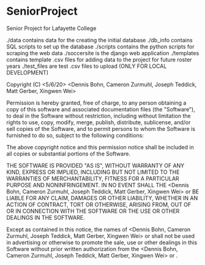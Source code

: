 # SeniorProject
Senior Project for Lafayette College

./data contains data for the creating the initial database
./db_info contains SQL scripts to set up the database
./scripts contains the python scripts for scraping the web data
./soccersite is the django web application
./templates contains template .csv files for adding data to the project for future roster years
./test_files are test .csv files to upload (ONLY FOR LOCAL DEVELOPMENT)


Copyright (C) <5/6/20>  <Dennis Bohn, Cameron Zurmuhl, Joseph Teddick, Matt Gerber, Xingwen Wei>

Permission is hereby granted, free of charge, to any person obtaining a copy of this software and associated documentation files (the "Software"), to deal in the Software without restriction, including without limitation the rights to use, copy, modify, merge, publish, distribute, sublicense, and/or sell copies of the Software, and to permit persons to whom the Software is furnished to do so, subject to the following conditions:

The above copyright notice and this permission notice shall be included in all copies or substantial portions of the Software.

THE SOFTWARE IS PROVIDED "AS IS", WITHOUT WARRANTY OF ANY KIND, EXPRESS OR IMPLIED, INCLUDING BUT NOT LIMITED TO THE WARRANTIES OF MERCHANTABILITY, FITNESS FOR A PARTICULAR PURPOSE AND NONINFRINGEMENT. IN NO EVENT SHALL THE <Dennis Bohn, Cameron Zurmuhl, Joseph Teddick, Matt Gerber, Xingwen Wei> or <Lafayette College> BE LIABLE FOR ANY CLAIM, DAMAGES OR OTHER LIABILITY, WHETHER IN AN ACTION OF CONTRACT, TORT OR OTHERWISE, ARISING FROM, OUT OF OR IN CONNECTION WITH THE SOFTWARE OR THE USE OR OTHER DEALINGS IN THE SOFTWARE.

Except as contained in this notice, the names of <Dennis Bohn, Cameron Zurmuhl, Joseph Teddick, Matt Gerber, Xingwen Wei> or <Lafayette College> shall not be used in advertising or otherwise to promote the sale, use or other dealings in this Software without prior written authorization from the <Dennis Bohn, Cameron Zurmuhl, Joseph Teddick, Matt Gerber, Xingwen Wei> or <Lafayette College>.

